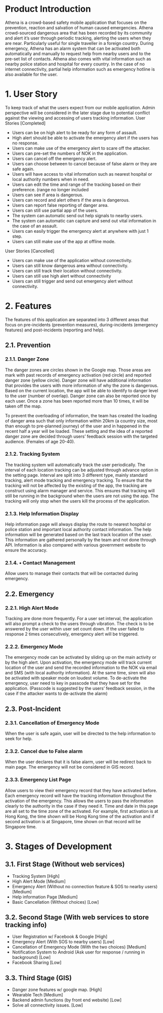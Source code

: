 # Product Introduction #
Athena is a crowd-based safety mobile application that focuses on the prevention, reaction and salvation of human caused emergencies. Athena crowd-sourced dangerous area that has been recorded by its community and alert it’s user through periodic tracking, alerting the users when they are near. Particularly useful for single traveller in a foreign country. During emergency, Athena has an alarm system that can be activated both automatically and manually to request help from nearby users and to the pre-set list of contacts. Athena also comes with vital information such as nearby police station and hospital for every country. In the case of no internet connectivity, partial help information such as emergency hotline is also available for the user.

# 1. User Story #

To keep track of what the users expect from our mobile application. Admin perspective will be considered in the later stage due to potential conflict against the viewing and accessing of users tracking information. 
User Stories [Completed]

*	Users can be on high alert to be ready for any form of assault. 
*	High alert should be able to activate the emergency alert if the users has no response. 
*	Users can make use of the emergency alert to scare off the attacker. 
*	Users can pre-set the numbers of NOK in the application.
*	Users can cancel off the emergency alert. 
*	Users can choose between to cancel because of false alarm or they are safe again. 
*	Users will have access to vital information such as nearest hospital or local authority numbers when in need.
*	Users can edit the time and range of the tracking based on their preference. (range no longer included
*	Users can see if area is dangerous.
*	Users can record and alert others if the area is dangerous.
*	Users can report false reporting of danger area.
*	Users can still use partial app of the users.
*	The system can automatic send out help signals to nearby users. 
*	The system can automatic can capture and send out vital information in the case of an assault.
*	Users can easily trigger the emergency alert at anywhere with just 1 step. 
*	Users can still make use of the app at offline mode.

User Stories [Cancelled]
*	Users can make use of the application without connectivity.
*	Users can still know dangerous area without connectivity.
*	Users can still track their location without connectivity.
*	Users can still use high alert without connectivity
*	Users can still trigger and send out emergency alert without connectivity.

# 2. Features #

The features of this application are separated into 3 different areas that focus on pre-incidents (prevention measures), during-incidents (emergency features) and post-incidents (reporting and help).

## 2.1. Prevention ##
### 2.1.1. Danger Zone ###
The danger zones are circles shown in the Google map. Those areas are mark with past records of emergency activation (red circle) and reported danger zone (yellow circle). Danger zone will have additional information that provides the users with more information of why the zone is dangerous. Based on the current location, the app will be able to identify to danger level to the user (number of overlap). Danger zone can also be reported once by each user. Once a zone has been reported more than 10 times, it will be taken off the map. 

To prevent the overloading of information, the team has created the loading of danger area such that only information within 20km (a country size, most than enough to pre-planned journey) of the user and in happened in the recent half a year will be loaded. These setting and the idea of a reported danger zone are decided through users’ feedback session with the targeted audience. (Females of age 20-40).

### 2.1.2. Tracking System ###
The tracking system will automatically track the user periodically. The interval of each location tracking can be adjusted through advance option in the setting page. Interval are split into 3 different type, mainly standard tracking, alert mode tracking and emergency tracking. To ensure that the tracking will not be affected by the existing of the app, the tracking are construct using alarm manager and service. This ensures that tracking will still be running in the background when the users are not using the app. The tracking will only stop when the users kill the process of the application.

### 2.1.3. Help Information Display ###
Help information page will always display the route to nearest hospital or police station and important local authority contact information. The help information will be generated based on the last track location of the user. This information are gathered personally by the team and not done through API. Information is also compared with various government website to ensure the accuracy.

### 2.1.4. •	Contact Management ###
Allow users to manage their contacts that will be contacted during emergency.

## 2.2. Emergency ##
### 2.2.1. High Alert Mode ###
Tracking are done more frequently. For a user set interval, the application will also prompt a check to the users through vibration. The check is to be answered by the user within user set count down. If the user failed to response 2 times consecutively, emergency alert will be triggered.

### 2.2.2. Emergency Mode ###
The emergency mode can be activated by sliding up on the main activity or by the high alert. Upon activation, the emergency mode will track current location of the user and send the recorded information to the NOK via email and SMS (with local authority information). At the same time, siren will also be activated with speaker mode on loudest volume. To de-activate the emergency, user need to key in passcode that they have set for the application. (Passcode is suggested by the users’ feedback session, in the case if the attacker wants to de-activate the alarm)

## 2.3. Post-Incident ##
### 2.3.1. Cancellation of Emergency Mode ###
When the user is safe again, user will be directed to the help information to seek for help.

### 2.3.2. Cancel due to False alarm ###
When the user declares that it is false alarm, user will be redirect back to main page. The emergency will not be considered in GIS record.

### 2.3.3. Emergency List Page ###
Allow users to view their emergency record that they have activated before. Each emergency record will have the tracking information throughout the activation of the emergency. This allows the users to pass the information clearly to the authority in the case if they need it. Time and date in this page are all set to the time zone of the activated. For example, first activation is at Hong Kong, the time shown will be Hong Kong time of the activation and if second activation is at Singapore, time shown on that record will be Singapore time.

# 3. Stages of Development #

## 3.1. First Stage (Without web services) ##
* Tracking System [High]
* High Alert Mode [Medium]
* Emergency Alert (Without no connection feature & SOS to nearby users) [Medium]
* Help information Page [Medium]
* Basic Cancellation (Without choices) [Low]

## 3.2. Second Stage (With web services to store tracking info) ##
* User Registration w/ Facebook & Google [High]
* Emergency Alert (With SOS to nearby users) [Low]
* Cancellation of Emergency Mode (With the two choices) [Medium]
* Notification System to Android (Ask user for response / running in background) [Low]
* Facebook Sharing [Low]

## 3.3. Third Stage (GIS) ##
* Danger zone features w/ google map. [High]
* Wearable Tech [Medium]
* Backend admin functions (by front end website) [Low]
* Solve all connectivity issues. [Low]
